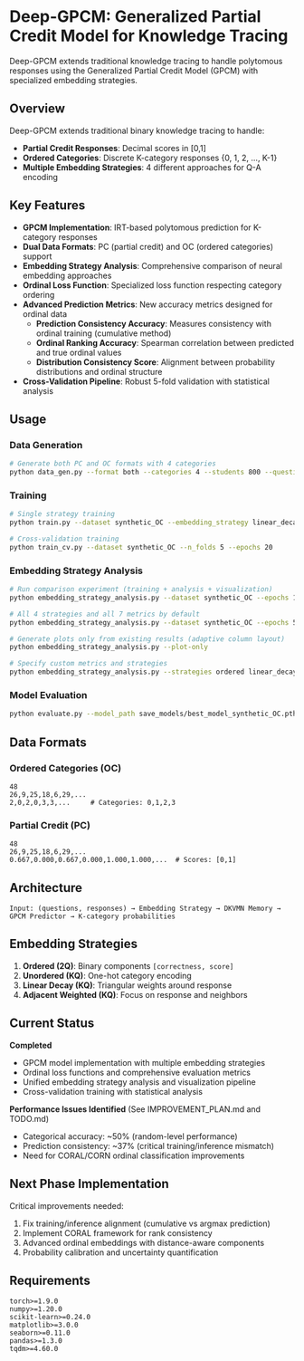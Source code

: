 # Deep-GPCM: Generalized Partial Credit Model for Knowledge Tracing

Deep-GPCM extends traditional knowledge tracing to handle polytomous responses using the Generalized Partial Credit Model (GPCM) with specialized embedding strategies.

## Overview

Deep-GPCM extends traditional binary knowledge tracing to handle:
- **Partial Credit Responses**: Decimal scores in [0,1] 
- **Ordered Categories**: Discrete K-category responses {0, 1, 2, ..., K-1}
- **Multiple Embedding Strategies**: 4 different approaches for Q-A encoding

## Key Features

- **GPCM Implementation**: IRT-based polytomous prediction for K-category responses
- **Dual Data Formats**: PC (partial credit) and OC (ordered categories) support
- **Embedding Strategy Analysis**: Comprehensive comparison of neural embedding approaches
- **Ordinal Loss Function**: Specialized loss function respecting category ordering
- **Advanced Prediction Metrics**: New accuracy metrics designed for ordinal data
  - **Prediction Consistency Accuracy**: Measures consistency with ordinal training (cumulative method)
  - **Ordinal Ranking Accuracy**: Spearman correlation between predicted and true ordinal values
  - **Distribution Consistency Score**: Alignment between probability distributions and ordinal structure
- **Cross-Validation Pipeline**: Robust 5-fold validation with statistical analysis

## Usage

### Data Generation
```bash
# Generate both PC and OC formats with 4 categories
python data_gen.py --format both --categories 4 --students 800 --questions 50
```

### Training
```bash
# Single strategy training
python train.py --dataset synthetic_OC --embedding_strategy linear_decay --epochs 30

# Cross-validation training
python train_cv.py --dataset synthetic_OC --n_folds 5 --epochs 20
```

### Embedding Strategy Analysis
```bash
# Run comparison experiment (training + analysis + visualization)
python embedding_strategy_analysis.py --dataset synthetic_OC --epochs 10

# All 4 strategies and all 7 metrics by default
python embedding_strategy_analysis.py --dataset synthetic_OC --epochs 5

# Generate plots only from existing results (adaptive column layout)
python embedding_strategy_analysis.py --plot-only

# Specify custom metrics and strategies
python embedding_strategy_analysis.py --strategies ordered linear_decay --metrics categorical_acc ordinal_acc prediction_consistency_acc
```

### Model Evaluation
```bash
python evaluate.py --model_path save_models/best_model_synthetic_OC.pth --dataset synthetic_OC
```

## Data Formats

### Ordered Categories (OC)
```
48
26,9,25,18,6,29,...
2,0,2,0,3,3,...     # Categories: 0,1,2,3
```

### Partial Credit (PC)  
```
48
26,9,25,18,6,29,...
0.667,0.000,0.667,0.000,1.000,1.000,...  # Scores: [0,1]
```

## Architecture

```
Input: (questions, responses) → Embedding Strategy → DKVMN Memory → GPCM Predictor → K-category probabilities
```

## Embedding Strategies

1. **Ordered (2Q)**: Binary components `[correctness, score]`
2. **Unordered (KQ)**: One-hot category encoding
3. **Linear Decay (KQ)**: Triangular weights around response
4. **Adjacent Weighted (KQ)**: Focus on response and neighbors

## Current Status

**Completed**
- GPCM model implementation with multiple embedding strategies
- Ordinal loss functions and comprehensive evaluation metrics
- Unified embedding strategy analysis and visualization pipeline
- Cross-validation training with statistical analysis

**Performance Issues Identified** (See IMPROVEMENT_PLAN.md and TODO.md)
- Categorical accuracy: ~50% (random-level performance)
- Prediction consistency: ~37% (critical training/inference mismatch)
- Need for CORAL/CORN ordinal classification improvements

## Next Phase Implementation

Critical improvements needed:
1. Fix training/inference alignment (cumulative vs argmax prediction)
2. Implement CORAL framework for rank consistency
3. Advanced ordinal embeddings with distance-aware components
4. Probability calibration and uncertainty quantification

## Requirements

```
torch>=1.9.0
numpy>=1.20.0
scikit-learn>=0.24.0
matplotlib>=3.0.0
seaborn>=0.11.0
pandas>=1.3.0
tqdm>=4.60.0
```